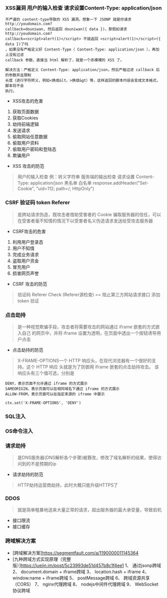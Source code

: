 ### XSS漏洞 用户的输入检查 请求设置Content-Type: application/json
```
不严谨的 content-type导致的 XSS 漏洞，想象一下 JSONP 就是你请求 http://youdomain.com?
callback=douniwan, 然后返回 douniwan({ data })，那假如请求 http://youdomain.com?
callback=<script>alert(1)</script> 不就返回 <script>alert(1)</script>({ data })了吗
，如果没有严格定义好 Content-Type（ Content-Type: application/json ），再加上没有过滤 
callback 参数，直接当 html 解析了，就是一个赤裸裸的 XSS 了。

解决方法：严格定义 Content-Type: application/json，然后严格过滤 callback 后的参数并且限制
长度（进行字符转义，例如<换成&lt，>换成&gt）等，这样返回的脚本内容会变成文本格式，脚本将不会
执行。
```
- XSS攻击的危害
1. 获取页面数据
2. 获取Cookies
3. 劫持前端逻辑
4. 发送请求
5. 偷取网站任意数据
6. 偷取用户资料
7. 偷取用户密码和登陆态
8. 欺骗用户

- XSS 攻击的防范
> 用户的输入检查 例：转义字符串
> 服务端的输出检查
> 请求设置 Content-Type: application/json
> 黑名单
> 白名单  response.addHeader("Set-Cookie", "uid=112; path=/; HttpOnly")

### CSRF 验证码 token Referer
> 是跨站请求伪造，既攻击者借助受害者的 Cookie 骗取服务器的信任，可以在受害者毫不知情的情况下以受害者名义伪造请求发送给受攻击服务器
- CSRF攻击的危害
1. 利用用户登录态
2. 用户不知情
3. 完成业务请求
4. 盗取用户资金
5. 冒充用户
6. 损害网页声誉

- CSRF 攻击的防范
> 验证码
> Referer Check (Referer源检查) == 阻止第三方网站请求接口
> 添加 token 验证

### 点击劫持
> 是一种视觉欺骗手段，攻击者将需要攻击的网站通过 iframe 嵌套的方式嵌入自己
的网页中，并将 iframe 设置为透明，在页面中透出一个按钮诱导用户点击
- 点击劫持的防范
> X-FRAME-OPTIONS⼀个 HTTP 响应头，在现代浏览器有⼀个很好的⽀持。这个 HTTP 响应
> 头就是为了防御⽤ iframe 嵌套的点击劫持攻击。
> 该响应头有三个值可选，分别是
```
DENY，表示⻚⾯不允许通过 iframe 的⽅式展示
SAMEORIGIN，表示⻚⾯可以在相同域名下通过 iframe 的⽅式展示
ALLOW-FROM，表示⻚⾯可以在指定来源的 iframe 中展示

ctx.set('X-FRAME-OPTIONS', 'DENY')
```

### SQL注入

### OS命令注入

### 请求劫持
> 是DNS服务器(DNS解析各个步骤)被篡改，修改了域名解析的结果，使得访问到的不是预期的ip
- 请求劫持的防范
> HTTP劫持运营商劫持，此时⼤概只能升级HTTPS了

### DDOS
> 就是简单粗暴地送来⼤量正常的请求，超出服务器的最⼤承受量，导致宕机
- 接口限流
- 接口缓存

### 跨域解决方案
- [跨域解决方案]https://segmentfault.com/a/1190000011145364
- [九种跨域方式实现原理（完整版）]https://juejin.im/post/5c23993de51d457b8c1f4ee1
1、 通过jsonp跨域
2、 document.domain + iframe跨域
3、 location.hash + iframe
4、 window.name + iframe跨域
5、 postMessage跨域
6、 跨域资源共享（CORS）
7、 nginx代理跨域
8、 nodejs中间件代理跨域
9、 WebSocket协议跨域